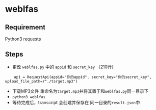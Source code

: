 # weblfas

## Requirement
Python3
requests 

## Steps
* 更改 `weblfas.py` 中的 `appid` 和 `secret_key` （210行）
```
    api = RequestApi(appid="你的appid", secret_key="你的secret_key", upload_file_path=r"./target.mp3")
```
* 下载MP3文件 重命名为`target.mp3`并将其置于和`weblfas.py`同一目录下
* `python3 weblfas`
* 等待完成后，transcript 会创建并保存在 同一目录的`result.json`中
